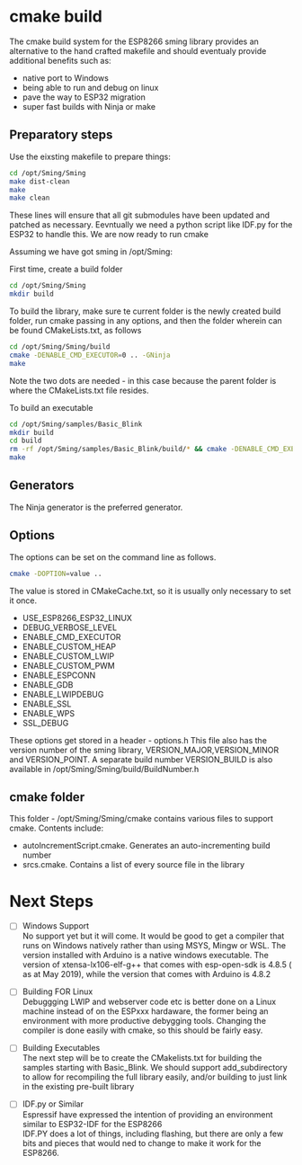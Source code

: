 # cmake build

The cmake build system for the ESP8266 sming library provides an alternative to the hand crafted makefile and should eventualy provide additional benefits such as:
- native port to Windows
- being able to run and debug on linux
- pave the way to ESP32 migration
- super fast builds with Ninja or make


## Preparatory steps
Use the eixsting makefile to prepare things:
```bash
cd /opt/Sming/Sming
make dist-clean
make
make clean
```
These lines will ensure that all git submodules have been updated and patched as necessary. Eevntually we need a python script like IDF.py for the ESP32 to handle this. We are now ready to run cmake

Assuming we have got sming in /opt/Sming:

First time, create a build folder
```bash
cd /opt/Sming/Sming
mkdir build
```

To build the library, make sure te current folder is the newly created build folder, run cmake passing in any options, and then the folder wherein can be found CMakeLists.txt, as follows
```bash
cd /opt/Sming/Sming/build
cmake -DENABLE_CMD_EXECUTOR=0 .. -GNinja
make
```
Note the two dots are needed - in this case because the parent folder is where the CMakeLists.txt file resides.

To build an executable
```bash
cd /opt/Sming/samples/Basic_Blink
mkdir build
cd build
rm -rf /opt/Sming/samples/Basic_Blink/build/* && cmake -DENABLE_CMD_EXECUTOR=0 .. -GNinja && ninja
make
```


## Generators
The Ninja generator is the preferred generator. 

## Options
The options can be set on the command line as follows.

```bash
cmake -DOPTION=value ..
```
The value is stored in CMakeCache.txt, so it is usually only necessary to set it once.

-  USE_ESP8266_ESP32_LINUX
-  DEBUG_VERBOSE_LEVEL  
-  ENABLE_CMD_EXECUTOR  
-  ENABLE_CUSTOM_HEAP   
-  ENABLE_CUSTOM_LWIP   
-  ENABLE_CUSTOM_PWM    
-  ENABLE_ESPCONN       
-  ENABLE_GDB           
-  ENABLE_LWIPDEBUG     
-  ENABLE_SSL
-  ENABLE_WPS           
-  SSL_DEBUG

These options get stored in a header - options.h
This file also has the version number of the sming library, VERSION_MAJOR,VERSION_MINOR and VERSION_POINT.  A separate build number VERSION_BUILD is also available in /opt/Sming/Sming/build/BuildNumber.h

## cmake folder
This folder - /opt/Sming/Sming/cmake contains various files to support cmake.
Contents include:
- autoIncrementScript.cmake.  Generates an auto-incrementing  build number
- srcs.cmake. Contains a list of every source file in the library


# Next Steps

- [ ]   Windows Support  
No support yet but it will come. It would be good to get a compiler that runs on Windows natively rather than using MSYS, Mingw or WSL.  The version installed with Arduino is a native windows executable.  The version of xtensa-lx106-elf-g++ that  comes with esp-open-sdk is 4.8.5 ( as at May 2019), while the version that comes with Arduino is 4.8.2 

- [ ] Building FOR Linux  
Debuggging LWIP and webserver code etc is better done on a Linux machine instead of on the ESPxxx hardaware, the former being an environment with more productive debygging tools. Changing the compiler is done easily with cmake, so this should be fairly easy.

- [ ] Building Executables  
The next step will be to create the CMakelists.txt for building the samples starting with Basic_Blink. We should support add_subdirectory to allow for recompiling the full library easily, and/or building to just link in the existing pre-built library  

- [ ] IDF.py or Similar  
Espressif have expressed the intention of providing an environment similar to ESP32-IDF for the ESP8266  
IDF.PY does a lot of things, including flashing, but there are only a few bits and pieces that would ned to change to make it work for the ESP8266.  